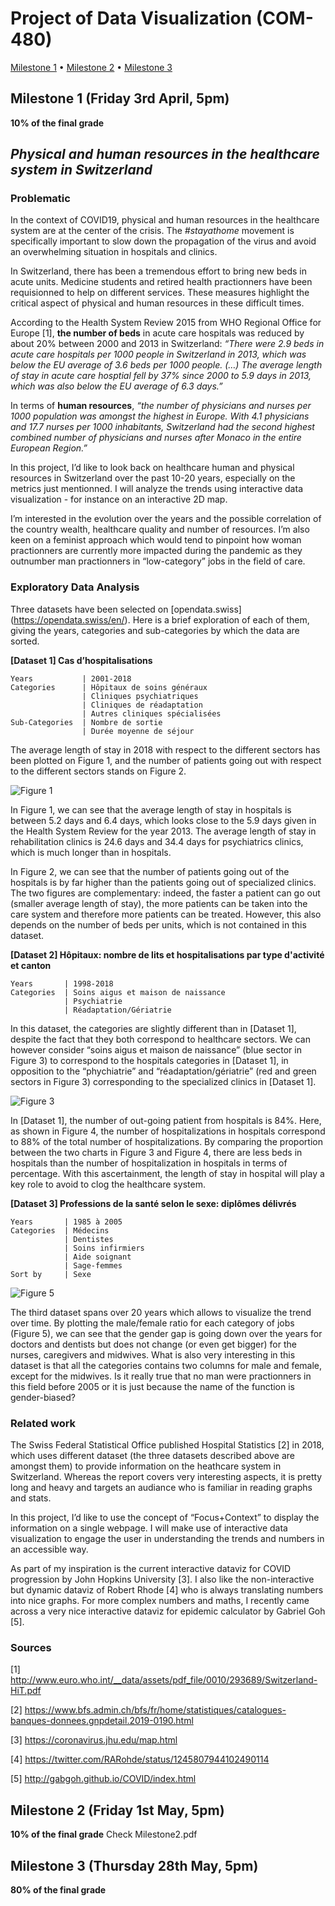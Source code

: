 # Project of Data Visualization (COM-480)

[Milestone 1](#milestone-1-friday-3rd-april-5pm) • [Milestone 2](#milestone-2-friday-1st-may-5pm) • [Milestone 3](#milestone-3-thursday-28th-may-5pm)

## Milestone 1 (Friday 3rd April, 5pm)
**10% of the final grade**

## _Physical and human resources  in the healthcare system in Switzerland_
### Problematic
In the context of COVID19, physical and human resources in the healthcare system are at the center of the crisis. The _#stayathome_ movement is specifically important to slow down the propagation of the virus and avoid an overwhelming situation in hospitals and clinics. 

In Switzerland, there has been a tremendous effort to bring new beds in acute units. Medicine students and retired health practionners have been requisionned to help on different services. These measures highlight the critical aspect of physical and human resources in these difficult times. 

According to the Health System Review 2015 from WHO Regional Office for Europe [1], **the number of beds** in acute care hospitals was reduced by about 20% between 2000 and 2013 in Switzerland: _“There were 2.9 beds in acute care hospitals per 1000 people in Switzerland in 2013, which was below the EU average of 3.6 beds per 1000 people. (…) The average length of stay in acute care hosptial fell by 37% since 2000 to 5.9 days in 2013, which was also below the EU average of 6.3 days.”_ 

In terms of **human resources**, _“the number of physicians and nurses per 1000 population was amongst the highest in Europe. With 4.1 physicians and 17.7 nurses per 1000 inhabitants, Switzerland had the second highest combined number of physicians and nurses after Monaco in the entire European Region.”_

In this project, I’d like to look back on healthcare human and physical resources  in Switzerland over the past 10-20 years, especially on the metrics just mentionned. I will analyze the trends using interactive data visualization - for instance on an interactive 2D map. 

I’m interested in the evolution over the years and the possible correlation of the country wealth, healthcare quality and number of resources. I’m also keen on a feminist approach which would tend to pinpoint how woman practionners are currently more impacted during the pandemic as they outnumber man practionners in “low-category” jobs in the field of care.

### Exploratory Data Analysis

Three datasets have been selected on [opendata.swiss] (https://opendata.swiss/en/). Here is a brief exploration of each of them, giving the years, categories and sub-categories by which the data are sorted.

**[Dataset 1] Cas d’hospitalisations**

    Years           | 2001-2018
    Categories      | Hôpitaux de soins généraux
                    | Cliniques psychiatriques
                    | Cliniques de réadaptation
                    | Autres cliniques spécialisées
    Sub-Categories  | Nombre de sortie
                    | Durée moyenne de séjour
	 
The average length of stay in 2018 with respect to the different sectors has been plotted on Figure 1, and the number of patients going out with respect to the different sectors stands on Figure 2. 

![Figure 1](/figure/Figure12.png)

In Figure 1, we can see that the average length of stay in hospitals is between 5.2 days and 6.4 days, which looks close to the 5.9 days given in the Health System Review for the year 2013. The average length of stay in rehabilitation clinics is 24.6 days and 34.4 days for psychiatrics clinics, which is much longer than in hospitals. 

In Figure 2, we can see that the number of patients going out of the hospitals is by far higher than the patients going out of specialized clinics. The two figures are complementary: indeed, the faster a patient can go out (smaller average length of stay), the more patients can be taken into the care system and therefore more patients can be treated. However, this also depends on the number of beds per units, which is not contained in this dataset.

**[Dataset 2] Hôpitaux: nombre de lits et hospitalisations par type d'activité et canton**

	Years       | 1998-2018
	Categories  | Soins aigus et maison de naissance
	            | Psychiatrie													
                | Réadaptation/Gériatrie

In this dataset, the categories are slightly different than in [Dataset 1], despite the fact that they both correspond to healthcare sectors. We can however consider “soins aigus et maison de naissance” (blue sector in Figure 3) to correspond to the hospitals categories in [Dataset 1], in opposition to the  “phychiatrie” and “réadaptation/gériatrie” (red and green sectors in Figure 3) corresponding to the specialized clinics in [Dataset 1]. 

![Figure 3](/figure/Figure34.png)

In [Dataset 1], the number of out-going patient from hospitals is 84%. Here, as shown in Figure 4, the number of hospitalizations in hospitals correspond to 88% of the total number of hospitalizations. By comparing the proportion between the two charts in Figure 3 and Figure 4, there are less beds in hospitals than the number of hospitalization in hospitals in terms of percentage. With this ascertainment, the length of stay in hospital will play a key role to avoid to clog the healthcare system.

**[Dataset 3] Professions de la santé selon le sexe: diplômes délivrés**

    Years       | 1985 à 2005
	Categories  | Médecins
	            | Dentistes
	            | Soins infirmiers
	            | Aide soignant
	            | Sage-femmes
	Sort by     | Sexe

![Figure 5](/figure/Figure5.png)


The third dataset spans over 20 years which allows to visualize the trend over time. By plotting the male/female ratio for each category of jobs (Figure 5), we can see that the gender gap is going down over the years for doctors and dentists but does not change (or even get bigger) for the nurses, caregivers and midwives. What is also very interesting in this dataset is that all the categories contains two columns for male and female, except for the midwives. Is it really true that no man were practionners in this field before 2005 or it is just because the name of the function is gender-biased?

### Related work
The Swiss Federal Statistical Office published Hospital Statistics [2] in 2018, which uses different dataset (the three datasets described above are amongst them) to provide information on the heathcare system in Switzerland. Whereas the report covers very interesting aspects, it is pretty long and heavy and targets an audiance who is familiar in reading graphs and stats. 

In this project, I’d like to use the concept of “Focus+Context” to display the information on a single webpage. I will make use of interactive data visualization to engage the user in understanding the trends and numbers in an accessible way.

As part of my inspiration is the current interactive dataviz for COVID progression by John Hopkins University [3]. I also like the non-interactive but dynamic dataviz of Robert Rhode [4] who is always translating numbers into nice graphs. For more complex numbers and maths, I recently came across a very nice interactive dataviz for epidemic calculator by Gabriel Goh [5].

### Sources
[1] http://www.euro.who.int/__data/assets/pdf_file/0010/293689/Switzerland-HiT.pdf

[2] https://www.bfs.admin.ch/bfs/fr/home/statistiques/catalogues-banques-donnees.gnpdetail.2019-0190.html

[3] https://coronavirus.jhu.edu/map.html

[4] https://twitter.com/RARohde/status/1245807944102490114

[5] http://gabgoh.github.io/COVID/index.html

## Milestone 2 (Friday 1st May, 5pm)
**10% of the final grade**
Check Milestone2.pdf


## Milestone 3 (Thursday 28th May, 5pm)
**80% of the final grade**






